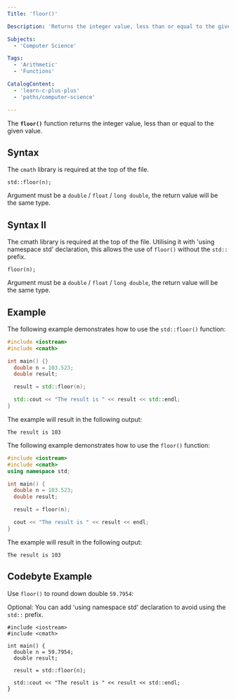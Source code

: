 ```yaml
---
Title: 'floor()'

Description: 'Returns the integer value, less than or equal to the given value.'

Subjects:
  - 'Computer Science'

Tags:
  - 'Arithmetic'
  - 'Functions'

CatalogContent:
  - 'learn-c-plus-plus'
  - 'paths/computer-science'

---
```


The **`floor()`** function returns the integer value, less than or equal to the given value.


## Syntax

The `cmath` library is required at the top of the file.

```psuedo
std::floor(n);
```
Argument must be a `double` / `float` / `long double`, the return value will be the same type.

## Syntax II

The cmath library is required at the top of the file.
Utilising it with 'using namespace std' declaration, this allows the use of `floor()` without the `std::` prefix.

```psuedo
floor(n);
```
Argument must be a `double` / `float` / `long double`, the return value will be the same type.

## Example

The following example demonstrates how to use the `std::floor()` function:

```cpp
#include <iostream>
#include <cmath>

int main() {}
  double n = 103.523;
  double result;

  result = std::floor(n);

  std::cout << "The result is " << result << std::endl;
}
```
The example will result in the following output:

```shell
The result is 103
```

The following example demonstrates how to use the `floor()` function:

```cpp
#include <iostream>
#include <cmath>
using namespace std;

int main() {
  double n = 103.523;
  double result;

  result = floor(n);

  cout << "The result is " << result << endl;
}
```
The example will result in the following output:

```shell
The result is 103
```

## Codebyte Example

Use `floor()` to round down double `59.7954`:

Optional: You can add 'using namespace std' declaration to avoid using the `std::` prefix.

```codebyte/cpp
#include <iostream>
#include <cmath>

int main() {
  double n = 59.7954;
  double result;

  result = std::floor(n);

  std::cout << "The result is " << result << std::endl;
}
```
